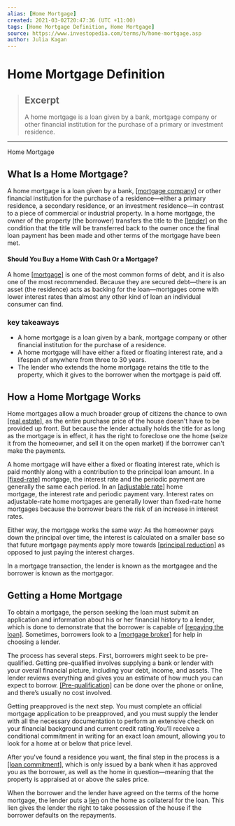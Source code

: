 ```yaml
---
alias: [Home Mortgage]
created: 2021-03-02T20:47:36 (UTC +11:00)
tags: [Home Mortgage Definition, Home Mortgage]
source: https://www.investopedia.com/terms/h/home-mortgage.asp
author: Julia Kagan
---
```


# Home Mortgage Definition

> ## Excerpt
> A home mortgage is a loan given by a bank, mortgage company or other financial institution for the purchase of a primary or investment residence.

---

Home Mortgage
## What Is a Home Mortgage?

A home mortgage is a loan given by a bank, [[mortgage company]](https://www.investopedia.com/terms/m/mortgage-company.asp) or other financial institution for the purchase of a residence—either a primary residence, a secondary residence, or an investment residence—in contrast to a piece of commercial or industrial property. In a home mortgage, the owner of the property (the borrower) transfers the title to the [[lender]](https://www.investopedia.com/terms/l/lender.asp) on the condition that the title will be transferred back to the owner once the final loan payment has been made and other terms of the mortgage have been met.

#### Should You Buy a Home With Cash Or a Mortgage?

A home [[mortgage]](https://www.investopedia.com/terms/m/mortgage.asp) is one of the most common forms of debt, and it is also one of the most recommended. Because they are secured debt—there is an asset (the residence) acts as backing for the loan—mortgages come with lower interest rates than almost any other kind of loan an individual consumer can find.

### key takeaways

-   A home mortgage is a loan given by a bank, mortgage company or other financial institution for the purchase of a residence.
-   A home mortgage will have either a fixed or floating interest rate, and a lifespan of anywhere from three to 30 years.
-   The lender who extends the home mortgage retains the title to the property, which it gives to the borrower when the mortgage is paid off.

## How a Home Mortgage Works

Home mortgages allow a much broader group of citizens the chance to own [[real estate]](https://www.investopedia.com/terms/r/realestate.asp), as the entire purchase price of the house doesn't have to be provided up front. But because the lender actually holds the title for as long as the mortgage is in effect, it has the right to foreclose one the home (seize it from the homeowner, and sell it on the open market) if the borrower can't make the payments.

A home mortgage will have either a fixed or floating interest rate, which is paid monthly along with a contribution to the principal loan amount. In a [[fixed-rate]](https://www.investopedia.com/terms/f/fixed-rate_mortgage.asp) mortgage, the interest rate and the periodic payment are generally the same each period. In an [[adjustable rate]](https://www.investopedia.com/terms/a/arm.asp) home  
mortgage, the interest rate and periodic payment vary. Interest rates on adjustable-rate home mortgages are generally lower than fixed-rate home mortgages because the borrower bears the risk of an increase in interest rates.

Either way, the mortgage works the same way: As the homeowner pays down the principal over time, the interest is calculated on a smaller base so that future mortgage payments apply more towards [[principal reduction]](https://www.investopedia.com/terms/p/principal-reduction.asp) as opposed to just paying the interest charges.

In a mortgage transaction, the lender is known as the mortgagee and the borrower is known as the mortgagor.

## Getting a Home Mortgage

To obtain a mortgage, the person seeking the loan must submit an application and information about his or her financial history to a lender, which is done to demonstrate that the borrower is capable of [[repaying the loan]](https://www.investopedia.com/mortgage-calculator-5084794). Sometimes, borrowers look to a [[mortgage broker]](https://www.investopedia.com/terms/m/mortgagebroker.asp) for help in choosing a lender. 

The process has several steps. First, borrowers might seek to be pre-qualified. Getting pre-qualified involves supplying a bank or lender with your overall financial picture, including your debt, income, and assets. The lender reviews everything and gives you an estimate of how much you can expect to borrow. [[Pre-qualification]](https://www.investopedia.com/articles/basics/07/prequalified-approved.asp) can be done over the phone or online, and there’s usually no cost involved.

Getting preapproved is the next step. You must complete an official mortgage application to be preapproved, and you must supply the lender with all the necessary documentation to perform an extensive check on your financial background and current credit rating.You’ll receive a conditional commitment in writing for an exact loan amount, allowing you to look for a home at or below that price level.

After you've found a residence you want, the final step in the process is a [[loan commitment]](https://www.investopedia.com/terms/l/loan-commitment.asp), which is only issued by a bank when it has approved you as the borrower, as well as the home in question—meaning that the property is appraised at or above the sales price.

When the borrower and the lender have agreed on the terms of the home mortgage, the lender puts a [lien](https://www.investopedia.com/terms/l/lien.asp) on the home as collateral for the loan. This lien gives the lender the right to take possession of the house if the borrower defaults on the repayments.
